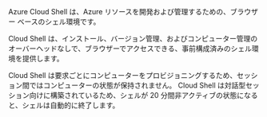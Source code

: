 Azure Cloud Shell は、Azure リソースを開発および管理するための、ブラウザー ベースのシェル環境です。

Cloud Shell は、インストール、バージョン管理、およびコンピューター管理のオーバーヘッドなしで、ブラウザーでアクセスできる、事前構成済みのシェル環境を提供します。

Cloud Shell は要求ごとにコンピューターをプロビジョニングするため、セッション間ではコンピューターの状態が保持されません。 Cloud Shell は対話型セッション向けに構築されているため、シェルが 20 分間非アクティブの状態になると、シェルは自動的に終了します。